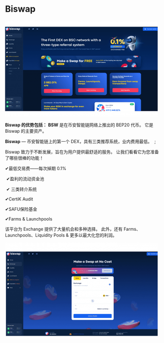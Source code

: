 # Biswap


![kdiosan](kdiosan.png)

<p><strong>Biswap 的优势包括：</strong> <strong>BSW</strong> 是在币安智能链网络上推出的 BEP20 代币。 它是 Biswap 的主要资产。&nbsp;</p><p><strong>Biswap</strong> — 币安智能链上的第一个 DEX，具有三类推荐系统，业内费用最低。&nbsp ;</p><p>Biswap 致力于不断发展，旨在为用户提供最舒适的服务。 让我们看看它为您准备了哪些很棒的功能！</p><p>✔最低交易费——每次掉期 0.1%</p><p>&nbsp;✔盈利的流动资金池</p><p>&nbsp;✔ 三类转介系统&nbsp;</p><p>✔CertiK Audit &nbsp;</p><p>✔SAFU保险基金&nbsp;</p><p>✔Farms &amp; Launchpools</p><p>该平台为 Exchange 提供了大量机会和多种选择。 此外，还有 Farms、Launchpools、Liquidity Pools &amp; 更多以最大化您的利润。</p>

![dsin](dsin.png)
